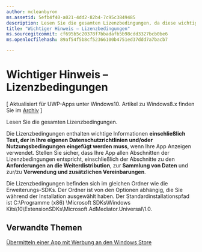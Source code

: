 ```yaml
---
author: mcleanbyron
ms.assetid: 5efb4f40-a021-4dd2-82b4-7c95c3849485
description: Lesen Sie die gesamten Lizenzbedingungen, da diese wichtige Informationen enthalten.
title: "Wichtiger Hinweis – Lizenzbedingungen"
ms.sourcegitcommit: cf695b5c20378f7bbadafb5b98cdd3327bcb0be6
ms.openlocfilehash: 89af54f5b8cf52366100b4751ed37ddd7a7bacb7

---
```


# Wichtiger Hinweis – Lizenzbedingungen


\[ Aktualisiert für UWP-Apps unter Windows10. Artikel zu Windows8.x finden Sie im [Archiv](http://go.microsoft.com/fwlink/p/?linkid=619132) \]

Lesen Sie die gesamten Lizenzbedingungen.

Die Lizenzbedingungen enthalten wichtige Informationen **einschließlich Text, der in Ihre eigenen Datenschutzrichtlinien und/oder Nutzungsbedingungen eingefügt werden muss**, wenn Ihre App Anzeigen verwendet. Stellen Sie sicher, dass Ihre App allen Abschnitten der Lizenzbedingungen entspricht, einschließlich der Abschnitte zu den **Anforderungen an die Weiterdistribution**, zur **Sammlung von Daten** und zur/zu **Verwendung und zusätzlichen Vereinbarungen**.

Die Lizenzbedingungen befinden sich im gleichen Ordner wie die Erweiterungs-SDKs. Der Ordner ist von den Optionen abhängig, die Sie während der Installation ausgewählt haben. Der Standardinstallationspfad ist C:\\Programme (x86) \\Microsoft SDKs\\Windows Kits\\10\\ExtensionSDKs\\Microsoft.AdMediator.Universal\\1.0.

## Verwandte Themen

[Übermitteln einer App mit Werbung an den Windows Store](submit-an-app-with-ads-to-the-windows-store.md)

 

 



<!--HONumber=Jun16_HO4-->


